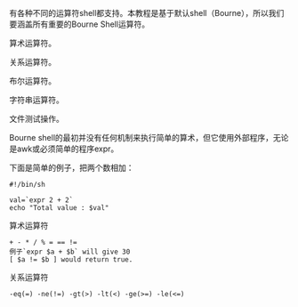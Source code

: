 有各种不同的运算符shell都支持。本教程是基于默认shell（Bourne），所以我们要涵盖所有重要的Bourne Shell运算符。

算术运算符。

关系运算符。

布尔运算符。

字符串运算符。

文件测试操作。

Bourne shell的最初并没有任何机制来执行简单的算术，但它使用外部程序，无论是awk或必须简单的程序expr。

下面是简单的例子，把两个数相加：
```angular2html
#!/bin/sh

val=`expr 2 + 2`
echo "Total value : $val"
```

算术运算符
```angular2html
+ - * / % = == !=
例子`expr $a + $b` will give 30
[ $a != $b ] would return true.
```

关系运算符
```angular2html
-eq(=) -ne(!=) -gt(>) -lt(<) -ge(>=) -le(<=)
```



